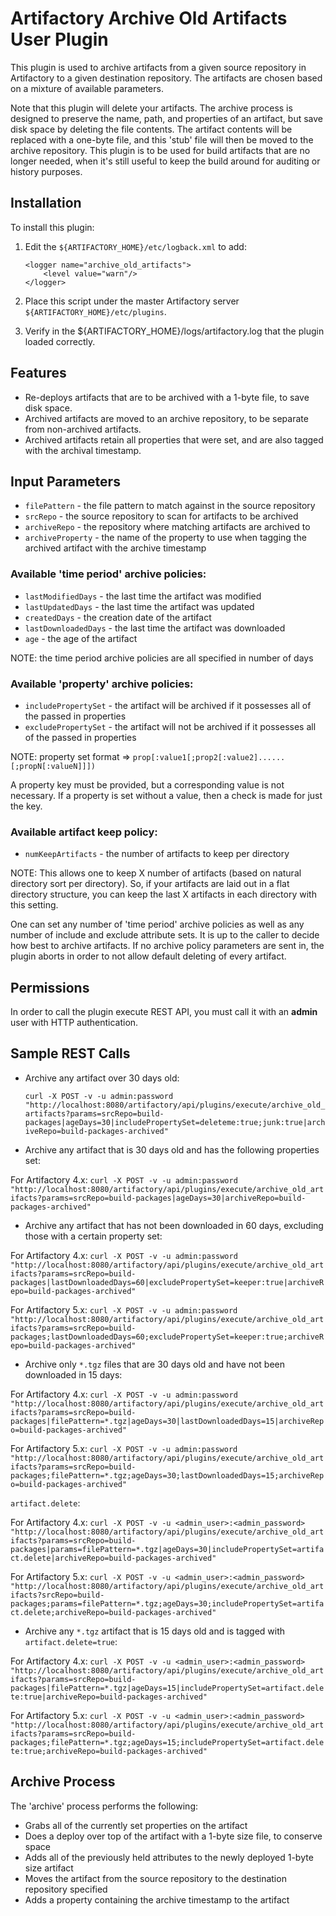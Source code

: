 Artifactory Archive Old Artifacts User Plugin
=============================================

This plugin is used to archive artifacts from a given source repository in
Artifactory to a given destination repository. The artifacts are chosen based on
a mixture of available parameters.

Note that this plugin will delete your artifacts. The archive process is
designed to preserve the name, path, and properties of an artifact, but save
disk space by deleting the file contents. The artifact contents will be replaced
with a one-byte file, and this 'stub' file will then be moved to the archive
repository. This plugin is to be used for build artifacts that are no longer
needed, when it's still useful to keep the build around for auditing or history
purposes.

Installation
------------

To install this plugin:

1. Edit the `${ARTIFACTORY_HOME}/etc/logback.xml` to add:

    ```
    <logger name="archive_old_artifacts">
        <level value="warn"/>
    </logger>
    ```

2. Place this script under the master Artifactory server
   `${ARTIFACTORY_HOME}/etc/plugins`.
3. Verify in the ${ARTIFACTORY_HOME}/logs/artifactory.log that the plugin loaded
   correctly.

Features
--------

- Re-deploys artifacts that are to be archived with a 1-byte file, to save disk
  space.
- Archived artifacts are moved to an archive repository, to be separate from
  non-archived artifacts.
- Archived artifacts retain all properties that were set, and are also tagged
  with the archival timestamp.

Input Parameters
----------------

- `filePattern` - the file pattern to match against in the source repository
- `srcRepo` - the source repository to scan for artifacts to be archived
- `archiveRepo` - the repository where matching artifacts are archived to
- `archiveProperty` - the name of the property to use when tagging the archived
  artifact with the archive timestamp

### Available 'time period' archive policies: ###

- `lastModifiedDays` - the last time the artifact was modified
- `lastUpdatedDays` - the last time the artifact was updated
- `createdDays` - the creation date of the artifact
- `lastDownloadedDays` - the last time the artifact was downloaded
- `age` - the age of the artifact

NOTE: the time period archive policies are all specified in number of days

### Available 'property' archive policies: ###

- `includePropertySet` - the artifact will be archived if it possesses all of
  the passed in properties
- `excludePropertySet` - the artifact will not be archived if it possesses all
  of the passed in properties

NOTE: property set format &rArr;
`prop[:value1[;prop2[:value2]......[;propN[:valueN]]])`

A property key must be provided, but a corresponding value is not necessary.
If a property is set without a value, then a check is made for just the key.

### Available artifact keep policy: ###

- `numKeepArtifacts` - the number of artifacts to keep per directory

NOTE: This allows one to keep X number of artifacts (based on natural directory
sort per directory). So, if your artifacts are laid out in a flat directory
structure, you can keep the last X artifacts in each directory with this
setting.

One can set any number of 'time period' archive policies as well as any number
of include and exclude attribute sets. It is up to the caller to decide how best
to archive artifacts. If no archive policy parameters are sent in, the plugin
aborts in order to not allow default deleting of every artifact.

Permissions
------------

In order to call the plugin execute REST API, you must call it with an **admin**
user with HTTP authentication.

Sample REST Calls
-----------------

- Archive any artifact over 30 days old:

  `curl -X POST -v -u admin:password "http://localhost:8080/artifactory/api/plugins/execute/archive_old_artifacts?params=srcRepo=build-packages|ageDays=30|includePropertySet=deleteme:true;junk:true|archiveRepo=build-packages-archived"`

- Archive any artifact that is 30 days old and has the following properties set:

For Artifactory 4.x:
  `curl -X POST -v -u admin:password "http://localhost:8080/artifactory/api/plugins/execute/archive_old_artifacts?params=srcRepo=build-packages|ageDays=30|archiveRepo=build-packages-archived"`


- Archive any artifact that has not been downloaded in 60 days, excluding those
  with a certain property set:


For Artifactory 4.x:
  `curl -X POST -v -u admin:password "http://localhost:8080/artifactory/api/plugins/execute/archive_old_artifacts?params=srcRepo=build-packages|lastDownloadedDays=60|excludePropertySet=keeper:true|archiveRepo=build-packages-archived"`

For Artifactory 5.x:
  `curl -X POST -v -u admin:password "http://localhost:8080/artifactory/api/plugins/execute/archive_old_artifacts?params=srcRepo=build-packages;lastDownloadedDays=60;excludePropertySet=keeper:true;archiveRepo=build-packages-archived"`

- Archive only `*.tgz` files that are 30 days old and have not been downloaded
  in 15 days:


For Artifactory 4.x:
  `curl -X POST -v -u admin:password "http://localhost:8080/artifactory/api/plugins/execute/archive_old_artifacts?params=srcRepo=build-packages|filePattern=*.tgz|ageDays=30|lastDownloadedDays=15|archiveRepo=build-packages-archived"`


For Artifactory 5.x:
  `curl -X POST -v -u admin:password "http://localhost:8080/artifactory/api/plugins/execute/archive_old_artifacts?params=srcRepo=build-packages;filePattern=*.tgz;ageDays=30;lastDownloadedDays=15;archiveRepo=build-packages-archived"`

  `artifact.delete`:


For Artifactory 4.x:
  `curl -X POST -v -u <admin_user>:<admin_password> "http://localhost:8080/artifactory/api/plugins/execute/archive_old_artifacts?params=srcRepo=build-packages|params=filePattern=*.tgz|ageDays=30|includePropertySet=artifact.delete|archiveRepo=build-packages-archived"`

For Artifactory 5.x:
`curl -X POST -v -u <admin_user>:<admin_password> "http://localhost:8080/artifactory/api/plugins/execute/archive_old_artifacts?srcRepo=build-packages;params=filePattern=*.tgz;ageDays=30;includePropertySet=artifact.delete;archiveRepo=build-packages-archived"`
- Archive any `*.tgz` artifact that is 15 days old and is tagged with
  `artifact.delete=true`:


For Artifactory 4.x:
  `curl -X POST -v -u <admin_user>:<admin_password> "http://localhost:8080/artifactory/api/plugins/execute/archive_old_artifacts?params=srcRepo=build-packages|filePattern=*.tgz|ageDays=15|includePropertySet=artifact.delete:true|archiveRepo=build-packages-archived"`


For Artifactory 5.x:
`curl -X POST -v -u <admin_user>:<admin_password> "http://localhost:8080/artifactory/api/plugins/execute/archive_old_artifacts?params=srcRepo=build-packages;filePattern=*.tgz;ageDays=15;includePropertySet=artifact.delete:true;archiveRepo=build-packages-archived"`

Archive Process
---------------

The 'archive' process performs the following:

- Grabs all of the currently set properties on the artifact
- Does a deploy over top of the artifact with a 1-byte size file, to conserve
  space
- Adds all of the previously held attributes to the newly deployed 1-byte size
  artifact
- Moves the artifact from the source repository to the destination repository
  specified
- Adds a property containing the archive timestamp to the artifact
